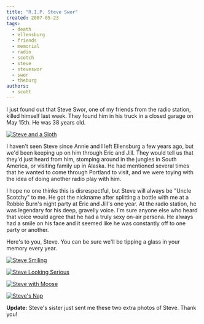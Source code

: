 ```yaml
---
title: "R.I.P. Steve Swor"
created: 2007-05-23
tags:
  - death
  - ellensburg
  - friends
  - memorial
  - radio
  - scotch
  - steve
  - steveswor
  - swor
  - theburg
authors:
  - scott
---
```


I just found out that Steve Swor, one of my friends from the radio station, killed himself last week. They found him in his truck in a closed garage on May 15th. He was 38 years old.

[![Steve and a Sloth](/images/511253427_974e2c80dd.jpg)](http://www.flickr.com/photos/spaceninja/511253427/)

I haven't seen Steve since Annie and I left Ellensburg a few years ago, but we'd been keeping up on him through Eric and Jill. They would tell us that they'd just heard from him, stomping around in the jungles in South America, or visiting family up in Alaska. He had mentioned several times that he wanted to come through Portland to visit, and we were toying with the idea of doing another radio play with him.

I hope no one thinks this is disrespectful, but Steve will always be "Uncle Scotchy" to me. He got the nickname after splitting a bottle with me at a Robbie Burn's night party at Eric and Jill's one year. At the radio station, he was legendary for his deep, gravelly voice. I'm sure anyone else who heard that voice would agree that he had a truly sexy on-air persona. He always had a smile on his face and it seemed like he was constantly off to one party or another.

Here's to you, Steve. You can be sure we'll be tipping a glass in your memory every year.

[![Steve Smiling](/images/511253435_f1fa793040_m.jpg)](http://www.flickr.com/photos/spaceninja/511253435/)

[![Steve Looking Serious](/images/511253481_da38aa3dc9_m.jpg)](http://www.flickr.com/photos/spaceninja/511253481/)

[![Steve with Moose](/images/1296761406_4dd3b11861_m.jpg)](http://www.flickr.com/photos/spaceninja/1296761406/)

[![Steve's Nap](/images/1296761352_f5277400eb_m.jpg)](http://www.flickr.com/photos/spaceninja/1296761352/)

**Update:** Steve's sister just sent me these two extra photos of Steve. Thank you!

